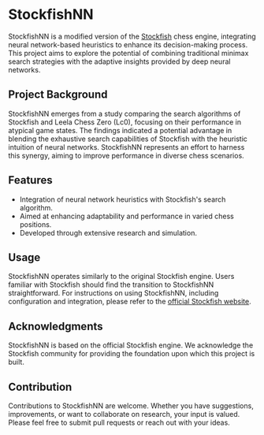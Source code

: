 # StockfishNN

StockfishNN is a modified version of the [Stockfish](https://stockfishchess.org) chess engine, integrating neural network-based heuristics to enhance its decision-making process. This project aims to explore the potential of combining traditional minimax search strategies with the adaptive insights provided by deep neural networks.

## Project Background

StockfishNN emerges from a study comparing the search algorithms of Stockfish and Leela Chess Zero (Lc0), focusing on their performance in atypical game states. The findings indicated a potential advantage in blending the exhaustive search capabilities of Stockfish with the heuristic intuition of neural networks. StockfishNN represents an effort to harness this synergy, aiming to improve performance in diverse chess scenarios.

## Features

- Integration of neural network heuristics with Stockfish's search algorithm.
- Aimed at enhancing adaptability and performance in varied chess positions.
- Developed through extensive research and simulation.

## Usage

StockfishNN operates similarly to the original Stockfish engine. Users familiar with Stockfish should find the transition to StockfishNN straightforward. For instructions on using StockfishNN, including configuration and integration, please refer to the [official Stockfish website](https://stockfishchess.org).

## Acknowledgments

StockfishNN is based on the official Stockfish engine. We acknowledge the Stockfish community for providing the foundation upon which this project is built.

## Contribution

Contributions to StockfishNN are welcome. Whether you have suggestions, improvements, or want to collaborate on research, your input is valued. Please feel free to submit pull requests or reach out with your ideas.